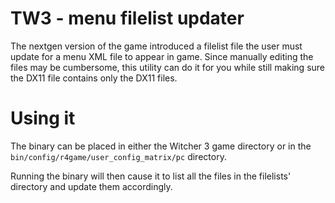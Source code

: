 # TW3 - menu filelist updater
The nextgen version of the game introduced a filelist file the user must update for a menu XML file to appear in game. Since manually editing the files may be cumbersome, this utility can do it for you
while still making sure the DX11 file contains only the DX11 files.

# Using it
The binary can be placed in either the Witcher 3 game directory or in the `bin/config/r4game/user_config_matrix/pc` directory.

Running the binary will then cause it to list all the files in the filelists' directory and update them accordingly.